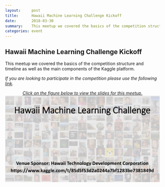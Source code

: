 ```yaml
---
layout:     post
title:      Hawaii Machine Learning Challenge Kickoff
date:       2018-03-30
summary:    This meetup we covered the basics of the competition structure and timeline as well as the main components of the Kaggle platform.
categories: event
---
```


## Hawaii Machine Learning Challenge Kickoff

This meetup we covered the basics of the competition structure and timeline as well as the main components of the Kaggle platform.

_If you are looking to participate in the competition please use the following [link](https://www.kaggle.com/t/85d5f53d2a0244a7bf1283be7381849d)._

<p align="center" style="text-decoration:none;">
	<a href="https://github.com/hawaiimachinelearning/hawaiimachinelearning.github.io/blob/master/slides/Introduction%20to%20the%20Competition.pdf">
		<i>Click on the figure below to view the slides for this meetup.</i>
		<img src="https://raw.githubusercontent.com/hawaiimachinelearning/hawaiimachinelearning.github.io/master/slides/competition-image.png">
	</a>
</p>

